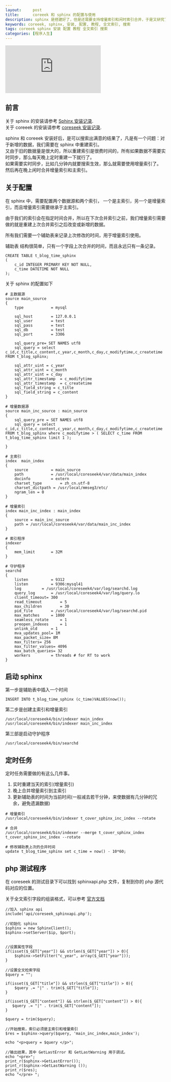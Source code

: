```yaml
---
layout:     post
title:      coreeek 和 sphinx 的配置与使用
description: sphinx 是搭建好了，但是还需要支持增量索引和闲时索引合并，于是又研究了一番。
keywords: coreeek, sphinx, 安装, 配置, 教程, 全文索引, 搜索
tags: coreeek sphinx 安装 配置 教程 全文索引 搜索
categories: [程序人生]
---
```


![cover][]

## 前言

关于 sphinx 的安装请参考 [Sphinx 安装记录][sphinx-learn].  
关于 coreeek 的安装请参考 [coreseek 安装记录][coreseek-install-log].  

sphinx 和 coreeek 安装好后，是可以搜索出满意的结果了，凡是有一个问题：对于新增的数据，我们需要在 sphinx 中重建索引。  
又由于旧的数据量是很大的，所以重建索引是很费时间的，所有如果数据不需要实时同步，那么每天晚上定时重建一下就行了。  
如果需要实时同步，比如几分钟内就要搜索生效，那么就需要使用增量索引了。  
然后再在晚上闲时合并增量索引和主索引。


## 关于配置

在 sphinx 中，需要配置两个数据源和两个索引， 一个是主索引，另一个是增量索引，而且增量索引需要继承于主索引。   

由于我们的索引会在指定时间合并，所以在下次合并索引之前，我们增量索引需要做的就是重建上次合并索引之后改变或新增的数据。  

所有我们需要一个辅助表来记录上次修改的时间，用于增量索引使用。
 
辅助表 结构很简单，只有一个字段上次合并的时间，而且永远只有一条记录。
 
```
CREATE TABLE t_blog_time_sphinx
(
    c_id INTEGER PRIMARY KEY NOT NULL,
    c_time DATETIME NOT NULL
);
```

关于 sphinx 的配置如下

```
# 主数据源
source main_source
{
    type            = mysql
 
    sql_host        = 127.0.0.1  
    sql_user        = test 
    sql_pass        = test
    sql_db          = test 
    sql_port        = 3306
 
    sql_query_pre= SET NAMES utf8
    sql_query = select c_id,c_title,c_content,c_year,c_month,c_day,c_modifytime,c_createtime FROM t_blog_sphinx;

    sql_attr_uint = c_year
    sql_attr_uint = c_month 
    sql_attr_uint = c_day 
    sql_attr_timestamp  = c_modifytime
    sql_attr_timestamp  = c_createtime
    sql_field_string = c_title
    sql_field_string = c_content
}

# 增量数据源
source main_inc_source : main_source
{
    sql_query_pre = SET NAMES utf8
    sql_query = select c_id,c_title,c_content,c_year,c_month,c_day,c_modifytime,c_createtime FROM t_blog_sphinx where c_modifytime > ( SELECT c_time FROM t_blog_time_sphinx limit 1 );
 
}

# 主索引
index  main_index 
{
    source          = main_source 
    path            = /usr/local/coreseek4/var/data/main_index
    docinfo         = extern
    charset_type        = zh_cn.utf-8 
    charset_dictpath = /usr/local/mmseg3/etc/  
    ngram_len = 0 
}

# 增量索引
index main_inc_index : main_index
{
    source = main_inc_source
    path = /usr/local/coreseek4/var/data/main_inc_index
}

# 索引程序
indexer
{  
    mem_limit       = 32M
}

# 守护程序
searchd
{  
    listen          = 9312
    listen          = 9306:mysql41
    log         = /usr/local/coreseek4/var/log/searchd.log
    query_log       = /usr/local/coreseek4/var/log/query.lo
    client_timeout= 300
    read_timeout        = 5
    max_children        = 30
    pid_file        = /usr/local/coreseek4/var/log/searchd.pid
    max_matches     = 1000
    seamless_rotate     = 1
    preopen_indexes     = 1
    unlink_old      = 1
    mva_updates_pool= 1M
    max_packet_size= 8M
    max_filters= 256
    max_filter_values= 4096
    max_batch_queries= 32
    workers         = threads # for RT to work
}
```

## 启动 sphinx

第一步是辅助表中插入一个时间

```
INSERT INTO t_blog_time_sphinx (c_time)VALUES(now());
```

第二步是创建主索引和增量索引

```
/usr/local/coreseek4/bin/indexer main_index
/usr/local/coreseek4/bin/indexer main_inc_index
```

第三部是启动守护程序

```
/usr/local/coreseek4/bin/searchd
```

## 定时任务

定时任务需要做的有这么几件事。  

1. 实时重建当天的索引(增量索引)
2. 晚上合并增量索引到主索引
3. 更新辅助表的时间为当前时间(一般减去若干分钟，来使数据有几分钟的冗余，避免遗漏数据)


```
# 增量索引
/usr/local/coreseek4/bin/indexer t_cover_sphinx_inc_index --rotate

# 合并
/usr/local/coreseek4/bin/indexer --merge t_cover_sphinx_index t_cover_sphinx_inc_index --rotate

# 修改辅助表上次的合并时间
update t_blog_time_sphinx set c_time = now() - 10*60;
```



## php 测试程序

在 coreseek 的测试目录下可以找到 sphinxapi.php 文件，复制到你的 php 源代码对应的位置。

关于全文索引字段的组装格式，可以参考 [官方文档][matching-modes]

```
//加入 sphinx api
include('api/coreseek_sphinxapi.php');

//初始化 sphinx
$sphinx = new SphinxClient(); 
$sphinx->setServer($ip, $port);


//设置属性字段
if(isset($_GET["year"]) && strlen($_GET["year"]) > 0){
    $sphinx->SetFilter("c_year", array($_GET["year"]));
}

//设置全文检索字段
$query = "";

if(isset($_GET["title"]) && strlen($_GET["title"]) > 0){
    $query .= "|" . trim($_GET["title"]);
}

if(isset($_GET["content"]) && strlen($_GET["content"]) > 0){
   $query .= "|" . trim($_GET["content"]);
}

$query = trim($query);

//开始搜索，索引必须是主索引和增量索引
$res = $sphinx->query($query, 'main_inc_index,main_index');

echo "<p>query = $query </p>";

//输出结果，其中 GetLastError 和 GetLastWarning 用于调试。
echo "<pre>";  
print_r($sphinx->GetLastError());
print_r($sphinx->GetLastWarning ());
print_r($res); 
echo "</pre> ";
```

[cover]: http://tiankonguse.com/lab/cloudLink/baidupan.php?url=/1915453531/3071317700.png
[matching-modes]: http://www.tapy.org/articles/sphinx1.0/sphinxManual.html#matching-modes
[sphinx-learn]: //github.tiankonguse.com/blog/2014/10/30/sphinx-learn.html
[coreseek-install-log]: //github.tiankonguse.com/blog/2014/11/03/coreseek-install-log.html
[sphinx-use]: //github.tiankonguse.com/blog/2014/11/06/sphinx-config-and-use.html